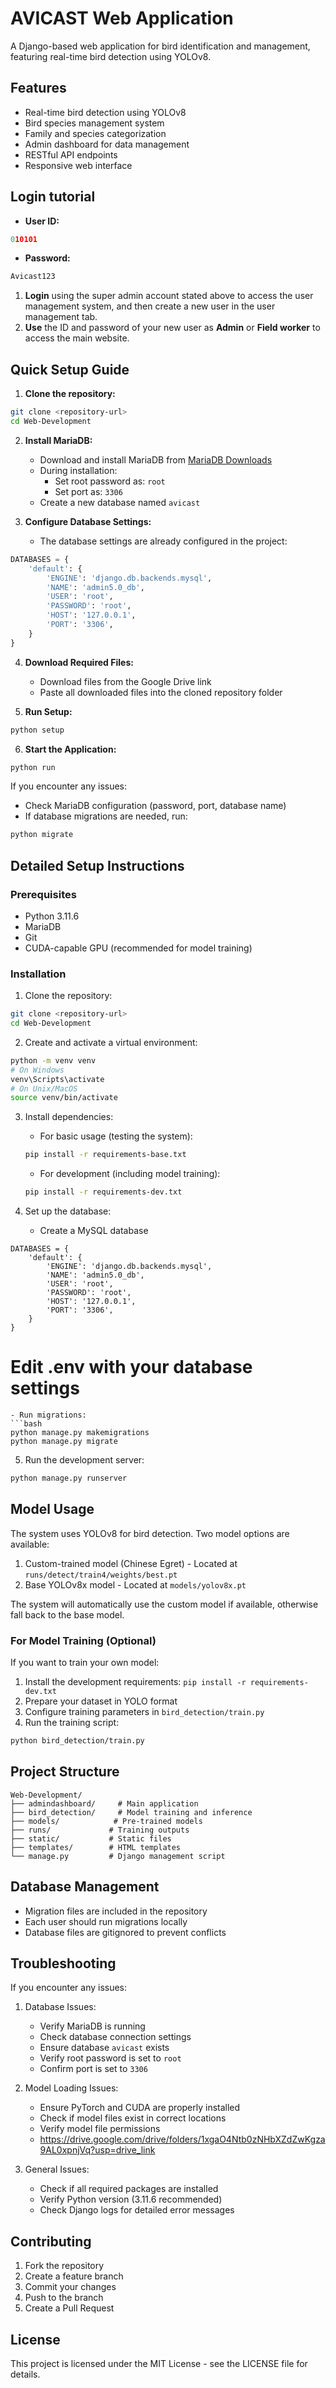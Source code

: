 # AVICAST Web Application

A Django-based web application for bird identification and management, featuring real-time bird detection using YOLOv8.

## Features

- Real-time bird detection using YOLOv8
- Bird species management system
- Family and species categorization
- Admin dashboard for data management
- RESTful API endpoints
- Responsive web interface

## Login tutorial

- **User ID:**
```python
010101
```
- **Password:**
```python
Avicast123
```

1. **Login** using the super admin account stated above to access the user management system, and then create a new user in the user management tab.
2. **Use** the ID and password of your new user as **Admin** or **Field worker** to access the main website.

## Quick Setup Guide

1. **Clone the repository:**
```bash
git clone <repository-url>
cd Web-Development
```

2. **Install MariaDB:**
   - Download and install MariaDB from [MariaDB Downloads](https://mariadb.org/download/)
   - During installation:
     - Set root password as: `root`
     - Set port as: `3306`
   - Create a new database named `avicast`

3. **Configure Database Settings:**
   - The database settings are already configured in the project:
```python
DATABASES = {
    'default': {
        'ENGINE': 'django.db.backends.mysql',
        'NAME': 'admin5.0_db',
        'USER': 'root',
        'PASSWORD': 'root',
        'HOST': '127.0.0.1',
        'PORT': '3306',
    }
}
```

4. **Download Required Files:**
   - Download files from the Google Drive link
   - Paste all downloaded files into the cloned repository folder

5. **Run Setup:**
```bash
python setup
```

6. **Start the Application:**
```bash
python run
```

If you encounter any issues:
- Check MariaDB configuration (password, port, database name)
- If database migrations are needed, run:
```bash
python migrate
```

## Detailed Setup Instructions

### Prerequisites
- Python 3.11.6
- MariaDB
- Git
- CUDA-capable GPU (recommended for model training)

### Installation

1. Clone the repository:
```bash
git clone <repository-url>
cd Web-Development
```

2. Create and activate a virtual environment:
```bash
python -m venv venv
# On Windows
venv\Scripts\activate
# On Unix/MacOS
source venv/bin/activate
```

3. Install dependencies:
   - For basic usage (testing the system):
   ```bash
   pip install -r requirements-base.txt
   ```
   - For development (including model training):
   ```bash
   pip install -r requirements-dev.txt
   ```

4. Set up the database:
   - Create a MySQL database
```
DATABASES = {
    'default': {
        'ENGINE': 'django.db.backends.mysql',
        'NAME': 'admin5.0_db',
        'USER': 'root',
        'PASSWORD': 'root',
        'HOST': '127.0.0.1',
        'PORT': '3306',
    }
}
```
   # Edit .env with your database settings
   ```
   - Run migrations:
   ```bash
   python manage.py makemigrations
   python manage.py migrate
   ```

5. Run the development server:
```bash
python manage.py runserver
```

## Model Usage

The system uses YOLOv8 for bird detection. Two model options are available:

1. Custom-trained model (Chinese Egret) - Located at `runs/detect/train4/weights/best.pt`
2. Base YOLOv8x model - Located at `models/yolov8x.pt`

The system will automatically use the custom model if available, otherwise fall back to the base model.

### For Model Training (Optional)
If you want to train your own model:
1. Install the development requirements: `pip install -r requirements-dev.txt`
2. Prepare your dataset in YOLO format
3. Configure training parameters in `bird_detection/train.py`
4. Run the training script:
```bash
python bird_detection/train.py
```

## Project Structure

```
Web-Development/
├── admindashboard/     # Main application
├── bird_detection/     # Model training and inference
├── models/            # Pre-trained models
├── runs/             # Training outputs
├── static/           # Static files
├── templates/        # HTML templates
└── manage.py         # Django management script
```

## Database Management

- Migration files are included in the repository
- Each user should run migrations locally
- Database files are gitignored to prevent conflicts

## Troubleshooting

If you encounter any issues:

1. Database Issues:
   - Verify MariaDB is running
   - Check database connection settings
   - Ensure database `avicast` exists
   - Verify root password is set to `root`
   - Confirm port is set to `3306`

2. Model Loading Issues:
   - Ensure PyTorch and CUDA are properly installed
   - Check if model files exist in correct locations
   - Verify model file permissions
   - https://drive.google.com/drive/folders/1xgaO4Ntb0zNHbXZdZwKgza9AL0xpnjVq?usp=drive_link

3. General Issues:
   - Check if all required packages are installed
   - Verify Python version (3.11.6 recommended)
   - Check Django logs for detailed error messages

## Contributing

1. Fork the repository
2. Create a feature branch
3. Commit your changes
4. Push to the branch
5. Create a Pull Request

## License

This project is licensed under the MIT License - see the LICENSE file for details. 
